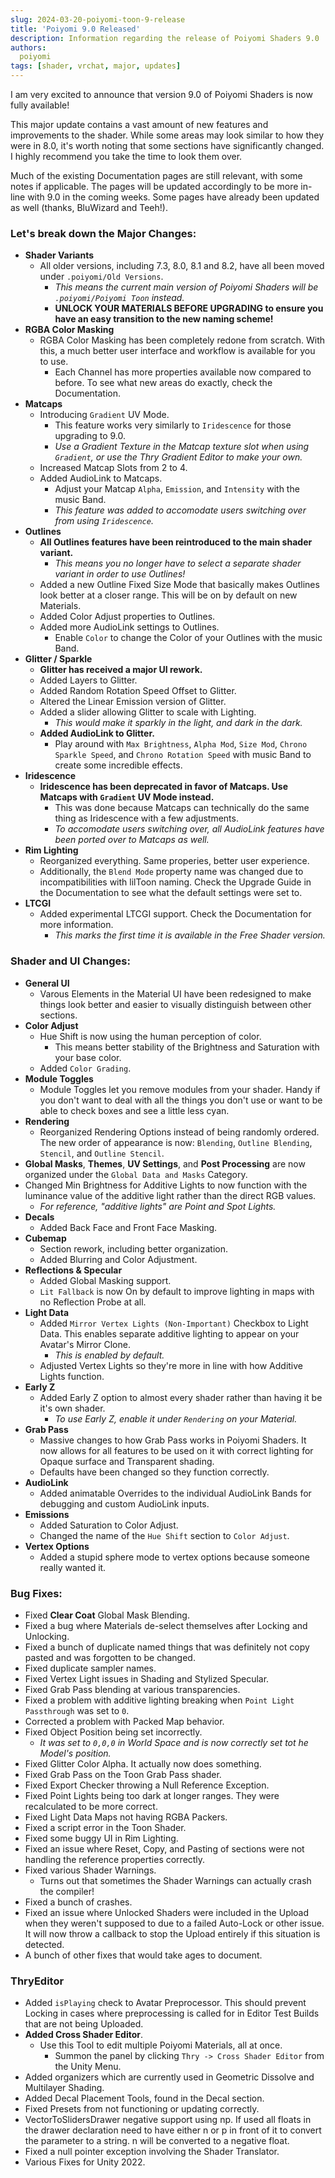 ```yaml
---
slug: 2024-03-20-poiyomi-toon-9-release
title: 'Poiyomi 9.0 Released'
description: Information regarding the release of Poiyomi Shaders 9.0
authors:
  poiyomi
tags: [shader, vrchat, major, updates]
---
```


I am very excited to announce that version 9.0 of Poiyomi Shaders is now fully available!

This major update contains a vast amount of new features and improvements to the shader. While some areas may look similar to how they were in 8.0, it's worth noting that some sections have significantly changed. I highly recommend you take the time to look them over.

Much of the existing Documentation pages are still relevant, with some notes if applicable. The pages will be updated accordingly to be more in-line with 9.0 in the coming weeks. Some pages have already been updated as well (thanks, BluWizard and Teeh!).

### Let's break down the Major Changes:

- **Shader Variants**
    - All older versions, including 7.3, 8.0, 8.1 and 8.2, have all been moved under `.poiyomi/Old Versions`.
        - *This means the current main version of Poiyomi Shaders will be `.poiyomi/Poiyomi Toon` instead.*
        - **UNLOCK YOUR MATERIALS BEFORE UPGRADING to ensure you have an easy transition to the new naming scheme!**
- **RGBA Color Masking**
    - RGBA Color Masking has been completely redone from scratch. With this, a much better user interface and workflow is available for you to use.
        - Each Channel has more properties available now compared to before. To see what new areas do exactly, check the Documentation.
- **Matcaps**
    - Introducing `Gradient` UV Mode.
        - This feature works very similarly to `Iridescence` for those upgrading to 9.0.
        - *Use a Gradient Texture in the Matcap texture slot when using `Gradient`, or use the Thry Gradient Editor to make your own.*
    - Increased Matcap Slots from 2 to 4.
    - Added AudioLink to Matcaps.
        - Adjust your Matcap `Alpha`, `Emission`, and `Intensity` with the music Band.
        - *This feature was added to accomodate users switching over from using `Iridescence`.*
- **Outlines**
    - **All Outlines features have been reintroduced to the main shader variant.**
        - *This means you no longer have to select a separate shader variant in order to use Outlines!*
    - Added a new Outline Fixed Size Mode that basically makes Outlines look better at a closer range. This will be on by default on new Materials.
    - Added Color Adjust properties to Outlines.
    - Added more AudioLink settings to Outlines.
        - Enable `Color` to change the Color of your Outlines with the music Band.
- **Glitter / Sparkle**
    - **Glitter has received a major UI rework.**
    - Added Layers to Glitter.
    - Added Random Rotation Speed Offset to Glitter.
    - Altered the Linear Emission version of Glitter.
    - Added a slider allowing Glitter to scale with Lighting.
        - *This would make it sparkly in the light, and dark in the dark.*
    - **Added AudioLink to Glitter.**
        - Play around with `Max Brightness`, `Alpha Mod`, `Size Mod`, `Chrono Sparkle Speed`, and `Chrono Rotation Speed` with music Band to create some incredible effects.
- **Iridescence**
    - **Iridescence has been deprecated in favor of Matcaps. Use Matcaps with `Gradient` UV Mode instead.**
        - This was done because Matcaps can technically do the same thing as Iridescence with a few adjustments.
        - *To accomodate users switching over, all AudioLink features have been ported over to Matcaps as well.*
- **Rim Lighting**
    - Reorganized everything. Same properies, better user experience.
    - Additionally, the `Blend Mode` property name was changed due to incompatibilities with lilToon naming. Check the Upgrade Guide in the Documentation to see what the default settings were set to.
- **LTCGI**
    - Added experimental LTCGI support. Check the Documentation for more information.
        - *This marks the first time it is available in the Free Shader version.*

### Shader and UI Changes:

- **General UI**
    - Varous Elements in the Material UI have been redesigned to make things look better and easier to visually distinguish between other sections.
- **Color Adjust**
    - Hue Shift is now using the human perception of color.
        - This means better stability of the Brightness and Saturation with your base color.
    - Added `Color Grading`.
- **Module Toggles**
    - Module Toggles let you remove modules from your shader. Handy if you don't want to deal with all the things you don't use or want to be able to check boxes and see a little less cyan.
- **Rendering**
    - Reorganized Rendering Options instead of being randomly ordered. The new order of appearance is now: `Blending`, `Outline Blending`, `Stencil`, and `Outline Stencil`.
- **Global Masks**, **Themes**, **UV Settings**, and **Post Processing** are now organized under the `Global Data and Masks` Category.
- Changed Min Brightness for Additive Lights to now function with the luminance value of the additive light rather than the direct RGB values.
    - *For reference, "additive lights" are Point and Spot Lights.*
- **Decals**
    - Added Back Face and Front Face Masking.
- **Cubemap**
    - Section rework, including better organization.
    - Added Blurring and Color Adjustment.
- **Reflections & Specular**
    - Added Global Masking support.
    - `Lit Fallback` is now On by default to improve lighting in maps with no Reflection Probe at all.
- **Light Data**
    - Added `Mirror Vertex Lights (Non-Important)` Checkbox to Light Data. This enables separate additive lighting to appear on your Avatar's Mirror Clone.
        - *This is enabled by default.*
    - Adjusted Vertex Lights so they're more in line with how Additive Lights function.
- **Early Z**
    - Added Early Z option to almost every shader rather than having it be it's own shader.
        - *To use Early Z, enable it under `Rendering` on your Material.*
- **Grab Pass**
    - Massive changes to how Grab Pass works in Poiyomi Shaders. It now allows for all features to be used on it with correct lighting for Opaque surface and Transparent shading.
    - Defaults have been changed so they function correctly.
- **AudioLink**
    - Added animatable Overrides to the individual AudioLink Bands for debugging and custom AudioLink inputs.
- **Emissions**
    - Added Saturation to Color Adjust.
    - Changed the name of the `Hue Shift` section to `Color Adjust`.
- **Vertex Options**
    - Added a stupid sphere mode to vertex options because someone really wanted it.

### Bug Fixes:

- Fixed **Clear Coat** Global Mask Blending.
- Fixed a bug where Materials de-select themselves after Locking and Unlocking.
- Fixed a bunch of duplicate named things that was definitely not copy pasted and was forgotten to be changed.
- Fixed duplicate sampler names.
- Fixed Vertex Light issues in Shading and Stylized Specular.
- Fixed Grab Pass blending at various transparencies.
- Fixed a problem with additive lighting breaking when `Point Light Passthrough` was set to `0`.
- Corrected a problem with Packed Map behavior.
- Fixed Object Position being set incorrectly.
    - *It was set to `0,0,0` in World Space and is now correctly set tot he Model's position.*
- Fixed Glitter Color Alpha. It actually now does something.
- Fixed Grab Pass on the Toon Grab Pass shader.
- Fixed Export Checker throwing a Null Reference Exception.
- Fixed Point Lights being too dark at longer ranges. They were recalculated to be more correct.
- Fixed Light Data Maps not having RGBA Packers.
- Fixed a script error in the Toon Shader.
- Fixed some buggy UI in Rim Lighting.
- Fixed an issue where Reset, Copy, and Pasting of sections were not handling the reference properties correctly.
- Fixed various Shader Warnings.
    - Turns out that sometimes the Shader Warnings can actually crash the compiler!
- Fixed a bunch of crashes.
- Fixed an issue where Unlocked Shaders were included in the Upload when they weren't supposed to due to a failed Auto-Lock or other issue. It will now throw a callback to stop the Upload entirely if this situation is detected.
- A bunch of other fixes that would take ages to document.

### ThryEditor

- Added `isPlaying` check to Avatar Preprocessor. This should prevent Locking in cases where preprocessing is called for in Editor Test Builds that are not being Uploaded.
- **Added Cross Shader Editor**.
    - Use this Tool to edit multiple Poiyomi Materials, all at once.
        - Summon the panel by clicking `Thry -> Cross Shader Editor` from the Unity Menu.
- Added organizers which are currently used in Geometric Dissolve and Multilayer Shading.
- Added Decal Placement Tools, found in the Decal section.
- Fixed Presets from not functioning or updating correctly.
- VectorToSlidersDrawer negative support using np. If used all floats in the drawer declaration need to have either n or p in front of it to convert the parameter to a string. n will be converted to a negative float.
- Fixed a null pointer exception involving the Shader Translator.
- Various Fixes for Unity 2022.